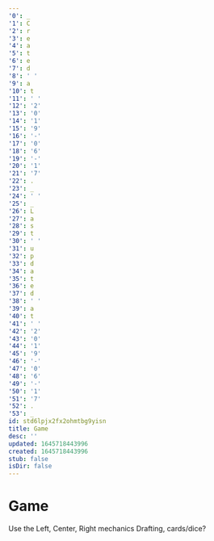 ```yaml
---
'0': _
'1': C
'2': r
'3': e
'4': a
'5': t
'6': e
'7': d
'8': ' '
'9': a
'10': t
'11': ' '
'12': '2'
'13': '0'
'14': '1'
'15': '9'
'16': '-'
'17': '0'
'18': '6'
'19': '-'
'20': '1'
'21': '7'
'22': .
'23': _
'24': ' '
'25': _
'26': L
'27': a
'28': s
'29': t
'30': ' '
'31': u
'32': p
'33': d
'34': a
'35': t
'36': e
'37': d
'38': ' '
'39': a
'40': t
'41': ' '
'42': '2'
'43': '0'
'44': '1'
'45': '9'
'46': '-'
'47': '0'
'48': '6'
'49': '-'
'50': '1'
'51': '7'
'52': .
'53': _
id: std6lpjx2fx2ohmtbg9yisn
title: Game
desc: ''
updated: 1645718443996
created: 1645718443996
stub: false
isDir: false
---
```


# Game


Use the Left, Center, Right mechanics
Drafting, cards/dice?

